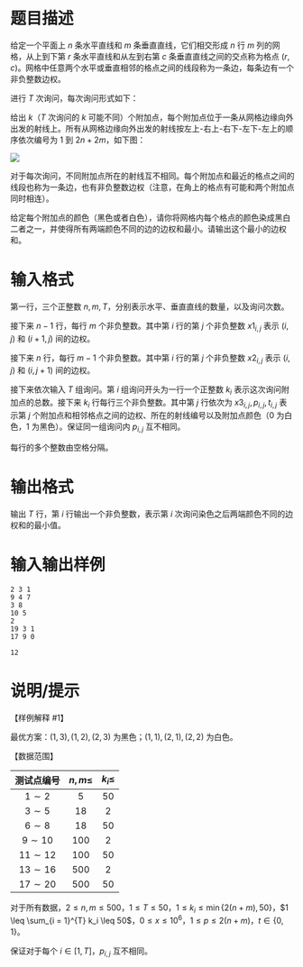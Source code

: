 # 题目描述

给定一个平面上 $n$ 条水平直线和 $m$ 条垂直直线，它们相交形成 $n$ 行 $m$ 列的网格，从上到下第 $r$ 条水平直线和从左到右第 $c$ 条垂直直线之间的交点称为格点 $(r, c)$。网格中任意两个水平或垂直相邻的格点之间的线段称为一条边，每条边有一个非负整数边权。

进行 $T$ 次询问，每次询问形式如下：

给出 $k$（$T$ 次询问的 $k$ 可能不同）个附加点，每个附加点位于一条从网格边缘向外出发的射线上。所有从网格边缘向外出发的射线按左上-右上-右下-左下-左上的顺序依次编号为 $1$ 到 $2 n + 2 m$，如下图：

![](file://traffic.png)

对于每次询问，不同附加点所在的射线互不相同。每个附加点和最近的格点之间的线段也称为一条边，也有非负整数边权（注意，在角上的格点有可能和两个附加点同时相连）。

给定每个附加点的颜色（黑色或者白色），请你将网格内每个格点的颜色染成黑白二者之一，并使得所有两端颜色不同的边的边权和最小。请输出这个最小的边权和。

# 输入格式

第一行，三个正整数 $n, m, T$，分别表示水平、垂直直线的数量，以及询问次数。

接下来 $n - 1$ 行，每行 $m$ 个非负整数。其中第 $i$ 行的第 $j$ 个非负整数 ${x 1}_{i, j}$ 表示 $(i, j)$ 和 $(i + 1, j)$ 间的边权。

接下来 $n$ 行，每行 $m - 1$ 个非负整数。其中第 $i$ 行的第 $j$ 个非负整数 ${x 2}_{i, j}$ 表示 $(i, j)$ 和 $(i, j + 1)$ 间的边权。

接下来依次输入 $T$ 组询问。第 $i$ 组询问开头为一行一个正整数 $k_i$ 表示这次询问附加点的总数。接下来 $k_i$ 行每行三个非负整数。其中第 $j$ 行依次为 ${x 3}_{i, j}, p_{i, j}, t_{i, j}$ 表示第 $j$ 个附加点和相邻格点之间的边权、所在的射线编号以及附加点颜色（$0$ 为白色，$1$ 为黑色）。保证同一组询问内 $p_{i, j}$ 互不相同。

每行的多个整数由空格分隔。

# 输出格式

输出 $T$ 行，第 $i$ 行输出一个非负整数，表示第 $i$ 次询问染色之后两端颜色不同的边权和的最小值。

# 输入输出样例

```input1
2 3 1
9 4 7
3 8
10 5
2
19 3 1
17 9 0
```

```output1
12
```

# 说明/提示

【样例解释 #1】

最优方案：$(1, 3), (1, 2), (2, 3)$ 为黑色；$(1, 1), (2, 1), (2, 2)$ 为白色。

【数据范围】

|  测试点编号  | $n,m \leq$ | $k_i \leq$ |
| :----------: | :--------: | :--------: |
|  $1 \sim 2$  |    $5$     |    $50$    |
|  $3 \sim 5$  |    $18$    |    $2$     |
|  $6 \sim 8$  |    $18$    |    $50$    |
| $9 \sim 10$  |   $100$    |    $2$     |
| $11 \sim 12$ |   $100$    |    $50$    |
| $13 \sim 16$ |   $500$    |    $2$     |
| $17 \sim 20$ |   $500$    |    $50$    |

对于所有数据，$2 \leq n, m \leq 500$，$1 \leq T \leq 50$，$1 \leq k_i \leq \min \{ 2 (n + m), 50 \}$，$1 \leq \sum_{i = 1}^{T} k_i \leq 50$，$0 \leq x \leq {10}^6$，$1 \leq p \leq 2 (n + m)$，$t \in \{ 0, 1 \}$。

保证对于每个 $i \in [1, T]$，$p_{i, j}$ 互不相同。
